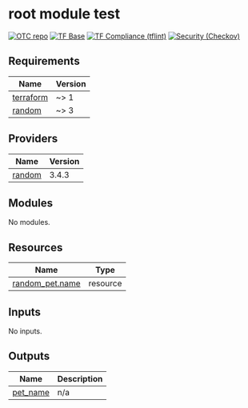 # root module test

<!--.test-default-test-start-->
[![OTC repo](https://img.shields.io/static/v1?logo=git&style=plastic&label=OTC%20repo&message=✓%206%20|✗%200%20|▲%202|➝%200&color=yellow)](https://github.com/Ontracon/otc-test-terraform-action/actions/runs/3130170185)
[![TF Base](https://img.shields.io/static/v1?logo=terraform&style=plastic&label=TF%20Base&message=✓%203%20|✗%200%20|▲%200|➝%200&color=success)](https://github.com/Ontracon/otc-test-terraform-action/actions/runs/3130170185)
[![TF Compliance (tflint)](https://img.shields.io/static/v1?logo=terraform&style=plastic&label=TF%20Compliance%20(tflint)&message=✓%202%20|✗%20%20|▲%202|➝%200&color=yellow)](https://github.com/Ontracon/otc-test-terraform-action/actions/runs/3130170185)
[![Security (Checkov)](https://img.shields.io/static/v1?logo=terraform&style=plastic&label=Security%20(Checkov)&message=✓%20Success&color=success)](https://github.com/Ontracon/otc-test-terraform-action/actions/runs/3130170185)
<!--.test-default-test-end-->

<!-- BEGINNING OF PRE-COMMIT-TERRAFORM DOCS HOOK -->
## Requirements

| Name | Version |
|------|---------|
| <a name="requirement_terraform"></a> [terraform](#requirement\_terraform) | ~> 1 |
| <a name="requirement_random"></a> [random](#requirement\_random) | ~> 3 |

## Providers

| Name | Version |
|------|---------|
| <a name="provider_random"></a> [random](#provider\_random) | 3.4.3 |

## Modules

No modules.

## Resources

| Name | Type |
|------|------|
| [random_pet.name](https://registry.terraform.io/providers/hashicorp/random/latest/docs/resources/pet) | resource |

## Inputs

No inputs.

## Outputs

| Name | Description |
|------|-------------|
| <a name="output_pet_name"></a> [pet\_name](#output\_pet\_name) | n/a |
<!-- END OF PRE-COMMIT-TERRAFORM DOCS HOOK -->
